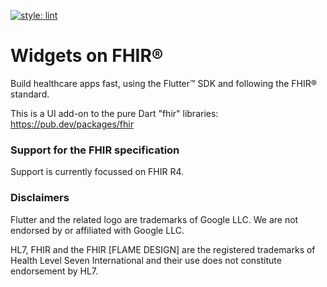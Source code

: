 [![style: lint](https://img.shields.io/badge/style-lint-4BC0F5.svg)](https://pub.dev/packages/lint)

# Widgets on FHIR®
Build healthcare apps fast, using the Flutter™ SDK and following the FHIR® standard.

This is a UI add-on to the pure Dart "fhir" libraries: https://pub.dev/packages/fhir

### Support for the FHIR specification
Support is currently focussed on FHIR R4.

### Disclaimers
Flutter and the related logo are trademarks of Google LLC. We are not endorsed by or affiliated with Google LLC.

HL7, FHIR and the FHIR [FLAME DESIGN] are the registered trademarks of Health Level Seven International and their use does not constitute endorsement by HL7.
